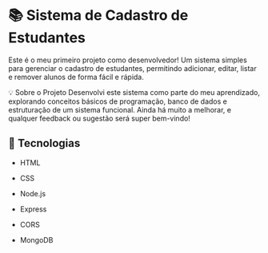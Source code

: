 # 📚 Sistema de Cadastro de Estudantes
Este é o meu primeiro projeto como desenvolvedor! Um sistema simples para gerenciar o cadastro de estudantes, permitindo adicionar, editar, listar e remover alunos de forma fácil e rápida.

💡 Sobre o Projeto
Desenvolvi este sistema como parte do meu aprendizado, explorando conceitos básicos de programação, banco de dados e estruturação de um sistema funcional. Ainda há muito a melhorar, e qualquer feedback ou sugestão será super bem-vindo!
## 🚀 Tecnologias
- HTML

- CSS

- Node.js

- Express

- CORS

- MongoDB
